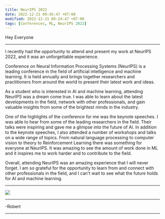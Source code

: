 ```yaml
---
title: NeurIPS 2022
date: 2022-12-21 09:45:47 +07:00
modified: 2022-12-21 09:24:47 +07:00
tags: [Conferences, ML, NeurIPS 2022]
---
```

Hey Everyone
<hr>
I recently had the opportunity to attend and present my work at NeurIPS 2022, and it was an unforgettable experience.

Conference on Neural Information Processing Systems (NeurIPS) is a leading conference in the field of artificial intelligence and machine learning. It is held annually and brings together researchers and practitioners from around the world to present their latest work and ideas.

As a student who is interested in AI and machine learning, attending NeurIPS was a dream come true. I was able to learn about the latest developments in the field, network with other professionals, and gain valuable insights from some of the brightest minds in the industry.

One of the highlights of the conference for me was the keynote speeches. I was able to hear from some of the leading researchers in the field. Their talks were inspiring and gave me a glimpse into the future of AI. In addition to the keynote speeches, I also attended a number of workshops and talks on a wide range of topics. From natural language processing to computer vision to theory to Reinforcement Learning there was something for everyone at NeurIPS. It was amazing to see the amount of work done in ML and it inspires me to work harder and to contribute to the field.

Overall, attending NeurIPS was an amazing experience that I will never forget. I am so grateful for the opportunity to learn from and connect with other professionals in the field, and I can't wait to see what the future holds for AI and machine learning.
<hr>

<img src = "https://nips.cc/media/Press/NeurIPS_logo.png">

<hr>
-Robert
<hr> 

